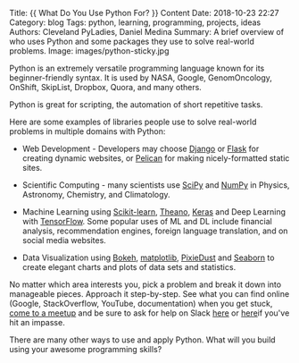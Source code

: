 Title: {{ What Do You Use Python For? }}
Content Date: 2018-10-23 22:27
Category: blog
Tags: python, learning, programming, projects, ideas
Authors: Cleveland PyLadies, Daniel Medina
Summary:  A brief overview of who uses Python and some packages they use to solve real-world problems.
Image: images/python-sticky.jpg

Python is an extremely versatile programming language known for its beginner-friendly syntax.  It is used by NASA, Google, GenomOncology, OnShift, SkipList, Dropbox, Quora, and many others.

Python is great for scripting, the automation of short repetitive tasks.

Here are some examples of libraries people use to solve real-world problems in multiple domains with Python:

*  Web Development - Developers may choose [Django](https://simpleisbetterthancomplex.com/series/2017/09/04/a-complete-beginners-guide-to-django-part-1.html) or [Flask](https://www.tutorialspoint.com/flask/) for creating dynamic websites, or [Pelican](https://github.com/getpelican/pelican/wiki/Tutorials) for making nicely-formatted static sites.

  *  Scientific Computing - many scientists use [SciPy](https://www.datacamp.com/community/tutorials/python-scipy-tutorial) and [NumPy](https://www.machinelearningplus.com/python/numpy-tutorial-part1-array-python-examples/) in Physics, Astronomy, Chemistry, and Climatology.

  *  Machine Learning using [Scikit-learn](https://medium.com/@mwitiderrick/introduction-to-supervised-learning-with-python-scikit-learn-tutorial-966457dd33b9), [Theano](http://deeplearning.net/software/theano/tutorial/), [Keras](https://elitedatascience.com/keras-tutorial-deep-learning-in-python) and Deep Learning with [TensorFlow](https://www.tensorflow.org/tutorials/). Some popular uses of ML and DL include financial analysis, recommendation engines, foreign language translation, and on social media websites.

  *  Data Visualization using [Bokeh](https://www.fullstackpython.com/blog/responsive-bar-charts-bokeh-flask-python-3.html), [matplotlib](https://www.datacamp.com/community/tutorials/matplotlib-tutorial-python), [PixieDust](https://github.com/pixiedust/pixiedust/wiki/Tutorial:-Using-Notebooks-with-PixieDust-for-Fast,-Flexible,-and-Easier-Data-Analysis-and-Experimentation) and [Seaborn](https://elitedatascience.com/python-seaborn-tutorial) to create elegant charts and plots of data sets and statistics.

No matter which area interests you, pick a problem and break it down into manageable pieces.  Approach it step-by-step.  See what you can find online (Google, StackOverflow, YouTube, documentation) when you get stuck, [come to a meetup](https://www.meetup.com/cle-pyladies/) and be sure to ask for help on Slack [here](https://slackin.pyladies.com/) or [here](https://cleveland-tech.slack.com/)if you've hit an impasse.

There are many other ways to use and apply Python.  What will you build using your awesome programming skills?

